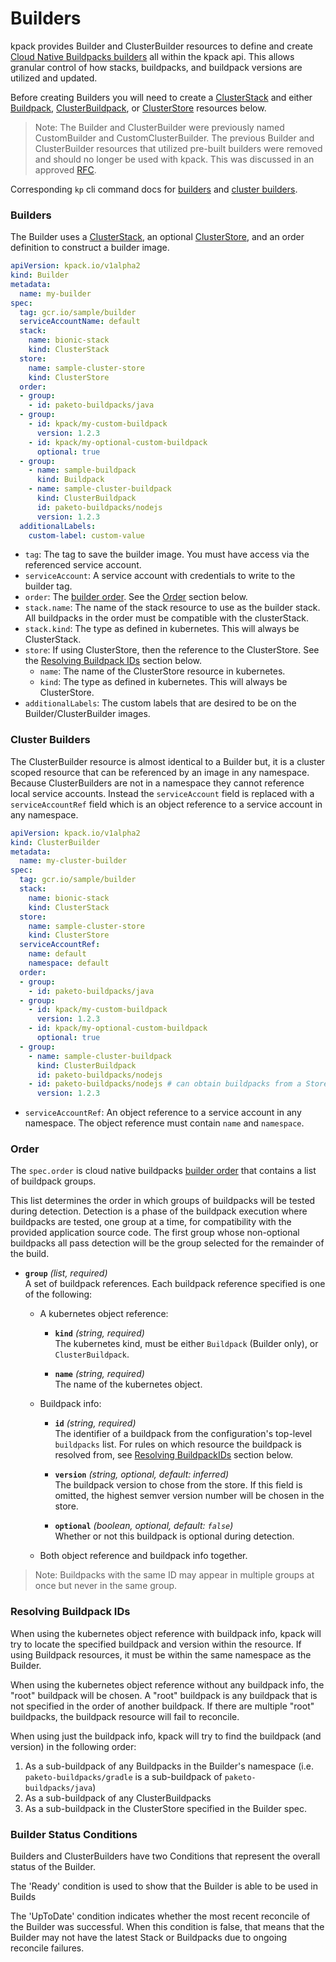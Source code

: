 # Builders

kpack provides Builder and ClusterBuilder resources to define and create [Cloud Native Buildpacks builders](https://buildpacks.io/docs/using-pack/working-with-builders/) all within the kpack api.
This allows granular control of how stacks, buildpacks, and buildpack versions are utilized and updated.

Before creating Builders you will need to create a [ClusterStack](stack.md) and
either [Buildpack](buildpacks.md#buildpack), [ClusterBuildpack](buildpacks.md#cluster-buildpack), or
[ClusterStore](buildpacks.md#cluster-store) resources below.

> Note: The Builder and ClusterBuilder were previously named CustomBuilder and
> CustomClusterBuilder. The previous Builder and ClusterBuilder resources that
> utilized pre-built builders were removed and should no longer be used with
> kpack. This was discussed in an approved
> [RFC](https://github.com/pivotal/kpack/pull/439).

Corresponding `kp` cli command docs for
[builders](https://github.com/vmware-tanzu/kpack-cli/blob/main/docs/kp_builder.md)
and [cluster builders](https://github.com/vmware-tanzu/kpack-cli/blob/main/docs/kp_clusterbuilder.md).

### <a id='builders'></a>Builders

The Builder uses a [ClusterStack](stack.md), an optional [ClusterStore](buildpacks.md#cluster-store), and an order definition to construct a builder image.

```yaml
apiVersion: kpack.io/v1alpha2
kind: Builder
metadata:
  name: my-builder
spec:
  tag: gcr.io/sample/builder
  serviceAccountName: default
  stack:
    name: bionic-stack
    kind: ClusterStack
  store:
    name: sample-cluster-store
    kind: ClusterStore
  order:
  - group:
    - id: paketo-buildpacks/java
  - group:
    - id: kpack/my-custom-buildpack
      version: 1.2.3
    - id: kpack/my-optional-custom-buildpack
      optional: true
  - group:
    - name: sample-buildpack
      kind: Buildpack
    - name: sample-cluster-buildpack
      kind: ClusterBuildpack
      id: paketo-buildpacks/nodejs
      version: 1.2.3
  additionalLabels:
    custom-label: custom-value
```

* `tag`: The tag to save the builder image. You must have access via the referenced service account.
* `serviceAccount`: A service account with credentials to write to the builder tag.
* `order`: The [builder order](https://buildpacks.io/docs/reference/builder-config/). See the [Order](#order) section below.
* `stack.name`: The name of the stack resource to use as the builder stack. All buildpacks in the order must be compatible with the clusterStack.
* `stack.kind`: The type as defined in kubernetes. This will always be ClusterStack.
* `store`: If using ClusterStore, then the reference to the ClusterStore. See the [Resolving Buildpack IDs](#resolving-buildpack-ids) section below.
  * `name`: The name of the ClusterStore resource in kubernetes.
  * `kind`: The type as defined in kubernetes. This will always be ClusterStore.
* `additionalLabels`: The custom labels that are desired to be on the Builder/ClusterBuilder images.

### <a id='cluster-builders'></a>Cluster Builders

The ClusterBuilder resource is almost identical to a Builder but, it is a
cluster scoped resource that can be referenced by an image in any namespace.
Because ClusterBuilders are not in a namespace they cannot reference local
service accounts. Instead the `serviceAccount` field is replaced with a
`serviceAccountRef` field which is an object reference to a service account in
any namespace.

```yaml
apiVersion: kpack.io/v1alpha2
kind: ClusterBuilder
metadata:
  name: my-cluster-builder
spec:
  tag: gcr.io/sample/builder
  stack:
    name: bionic-stack
    kind: ClusterStack
  store:
    name: sample-cluster-store
    kind: ClusterStore
  serviceAccountRef:
    name: default
    namespace: default
  order:
  - group:
    - id: paketo-buildpacks/java
  - group:
    - id: kpack/my-custom-buildpack
      version: 1.2.3
    - id: kpack/my-optional-custom-buildpack
      optional: true
  - group:
    - name: sample-cluster-buildpack
      kind: ClusterBuildpack
      id: paketo-buildpacks/nodejs
    - id: paketo-buildpacks/nodejs # can obtain buildpacks from a Store/ClusterStore
      version: 1.2.3
```

* `serviceAccountRef`: An object reference to a service account in any namespace. The object reference must contain `name` and `namespace`.

### <a id='order'></a>Order

The `spec.order` is cloud native buildpacks [builder order](https://buildpacks.io/docs/reference/builder-config/)
that contains a list of buildpack groups.

This list determines the order in which groups of buildpacks will be tested
during detection. Detection is a phase of the buildpack execution where
buildpacks are tested, one group at a time, for compatibility with the provided
application source code. The first group whose non-optional buildpacks all pass
detection will be the group selected for the remainder of the build.

- **`group`** _(list, required)_\
  A set of buildpack references. Each buildpack reference specified is one of the following:
  - A kubernetes object reference:
    - **`kind`** _(string, required)_\
      The kubernetes kind, must be either `Buildpack` (Builder only), or
      `ClusterBuildpack`.

    - **`name`** _(string, required)_\
      The name of the kubernetes object.

  - Buildpack info:
    - **`id`** _(string, required)_\
      The identifier of a buildpack from the configuration's top-level
      `buildpacks` list. For rules on which resource the buildpack is resolved
      from, see [Resolving BuildpackIDs](#resolving-buildpack-ids) section
      below.

    - **`version`** _(string, optional, default: inferred)_\
      The buildpack version to chose from the store. If this field is omitted,
      the highest semver version number will be chosen in the store.

    - **`optional`** _(boolean, optional, default: `false`)_\
      Whether or not this buildpack is optional during detection.

  - Both object reference and buildpack info together.

> Note: Buildpacks with the same ID may appear in multiple groups at once but never in the same group.

### <a id='resolving-buildpacks-ids'></a>Resolving Buildpack IDs

When using the kubernetes object reference with buildpack info, kpack will try
to locate the specified buildpack and version within the resource. If using
Buildpack resources, it must be within the same namespace as the Builder.

When using the kubernetes object reference without any buildpack info, the
"root" buildpack will be chosen. A "root" buildpack is any buildpack that is
not specified in the order of another buildpack. If there are multiple "root"
buildpacks, the buildpack resource will fail to reconcile.

When using just the buildpack info, kpack will try to find the buildpack (and
version) in the following order:

1. As a sub-buildpack of any Buildpacks in the Builder's namespace (i.e.
   `paketo-buildpacks/gradle` is a sub-buildpack of `paketo-buildpacks/java`)
1. As a sub-buildpack of any ClusterBuildpacks
1. As a sub-buildpack in the ClusterStore specified in the Builder spec.

### <a id='status'></a>Builder Status Conditions

Builders and ClusterBuilders have two Conditions that represent the overall status of the Builder.

The 'Ready' condition is used to show that the Builder is able to be used in Builds

The 'UpToDate' condition indicates whether the most recent reconcile of the Builder 
was successful. When this condition is false, that means that the Builder may not have the 
latest Stack or Buildpacks due to ongoing reconcile failures.